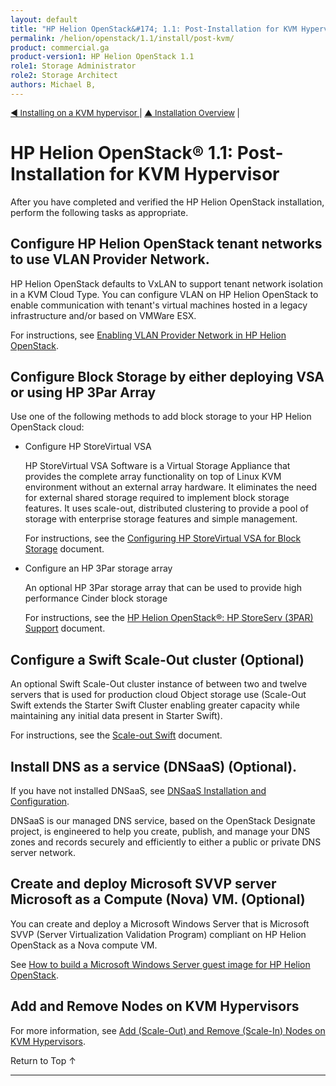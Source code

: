 ```yaml
---
layout: default
title: "HP Helion OpenStack&#174; 1.1: Post-Installation for KVM Hypervisor"
permalink: /helion/openstack/1.1/install/post-kvm/
product: commercial.ga
product-version1: HP Helion OpenStack 1.1
role1: Storage Administrator
role2: Storage Architect
authors: Michael B, 
---
```

<!--PUBLISHED-->


<script>

function PageRefresh {
onLoad="window.refresh"
}

PageRefresh();

</script>

<p style="font-size: small;"> <a href="/helion/openstack/1.1/install/kvm/"> &#9664; Installing on a KVM hypervisor </a> | <a href="/helion/openstack/1.1/install/overview/">&#9650; Installation Overview</a> | </p> 


# HP Helion OpenStack&#174; 1.1: Post-Installation for KVM Hypervisor

After you have completed and verified the HP Helion OpenStack installation, perform the following tasks as appropriate.

## Configure HP Helion OpenStack tenant networks to use VLAN Provider Network. 

HP Helion OpenStack defaults to VxLAN to support tenant network isolation in a KVM Cloud Type. You can configure VLAN on HP Helion OpenStack to enable communication with tenant's virtual machines hosted in a legacy infrastructure and/or based on VMWare ESX.

For instructions, see [Enabling VLAN Provider Network in HP Helion OpenStack](/helion/openstack/1.1/vlan/provider/network/).


## Configure Block Storage by either deploying VSA or using HP 3Par Array

Use one of the following methods to add block storage to your HP Helion OpenStack cloud:

* Configure HP StoreVirtual VSA

	HP StoreVirtual VSA Software is a Virtual Storage Appliance that provides the complete array functionality on top of Linux KVM environment without an external array hardware. It eliminates the need for external shared storage required to implement block storage features. It uses scale-out, distributed clustering to provide a pool of storage with enterprise storage features and simple management.

	For instructions, see the [Configuring HP StoreVirtual VSA for Block Storage](/helion/openstack/1.1/install/vsa/overview/) document. 

* Configure an HP 3Par storage array

	An optional HP 3Par storage array that can be used to provide high performance Cinder block storage 

	For instructions, see the [HP Helion OpenStack&#174;: HP StoreServ (3PAR) Support](/helion/openstack/1.1/install/3par/) document.


## Configure a Swift Scale-Out cluster **(Optional)**

An optional Swift Scale-Out cluster instance of between two and twelve servers that is used for production cloud Object storage use (Scale-Out Swift extends the Starter Swift Cluster enabling greater capacity while maintaining any initial data present in Starter Swift).

For instructions, see the [Scale-out Swift](/helion/openstack/1.1/services/object/overview/scale-out-swift/) document. 


## Install DNS as a service (DNSaaS) **(Optional)**.

If you have not installed DNSaaS, see [DNSaaS Installation and Configuration](/helion/openstack/1.1/install/dnsaas/).

DNSaaS is our managed DNS service, based on the OpenStack Designate project, is engineered to help you create, publish, and manage your DNS zones and records securely and efficiently to either a public or private DNS server network.

## Create and deploy Microsoft SVVP server Microsoft as a Compute (Nova) VM. **(Optional)**

You can create and deploy a Microsoft Windows Server that is Microsoft SVVP (Server Virtualization Validation Program) compliant on HP Helion OpenStack as a Nova compute VM. 

See [How to build a Microsoft Windows Server guest image for HP Helion OpenStack](/helion/openstack/1.1/create-deploy/certified-microsoft-windows/guest-image/).

## Add and Remove  Nodes on KVM Hypervisors

For more information, see [Add (Scale-Out) and Remove (Scale-In) Nodes on KVM Hypervisors](/helion/openstack/1.1/install/add/nodes/).

<a href="#top" style="padding:14px 0px 14px 0px; text-decoration: none;"> Return to Top &#8593; </a>

---
